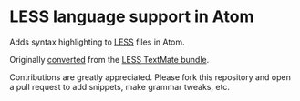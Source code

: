 # LESS language support in Atom

Adds syntax highlighting to [LESS](http://lesscss.org) files in Atom.

Originally [converted](http://atom.io/docs/latest/converting-a-text-mate-bundle)
from the [LESS TextMate bundle](https://github.com/textmate/less.tmbundle).

Contributions are greatly appreciated. Please fork this repository and open a
pull request to add snippets, make grammar tweaks, etc.
